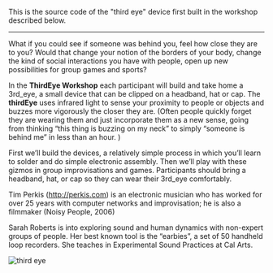 This is the source code of the "third eye" device first built in the workshop described below. 

----------------------

What if you could see if someone was behind you, feel how close they are to you? Would that change your notion of the borders of your body, change the kind of social interactions you have with people, open up new possibilities for group games and sports?

In the **ThirdEye Workshop** each participant will build and take home a 3rd_eye, a small device that can be clipped on a headband, hat or cap. The **thirdEye** uses infrared light to sense your proximity to people or objects and buzzes more vigorously the closer they are. (Often people quickly forget they are wearing them and just incorporate them as a new sense, going from thinking “this thing is buzzing on my neck” to simply “someone is behind me” in less than an hour. )

First we’ll build the devices, a relatively simple process in which you’ll learn to solder and do simple electronic assembly. Then we’ll play with these gizmos in group improvisations and games. Participants should bring a headband, hat, or cap so they can wear their 3rd_eye comfortably.

Tim Perkis (http://perkis.com) is an electronic musician who has worked for over 25 years with computer networks and improvisation; he is also a filmmaker (Noisy People, 2006)

Sarah Roberts is into exploring sound and human dynamics with non-expert groups of people. Her best known tool is the “earbies”, a set of 50 handheld loop recorders. She teaches in Experimental Sound Practices at Cal Arts.

![third eye](./third_eye.jpg_)